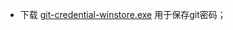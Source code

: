 + 下载 [git-credential-winstore.exe](http://gitcredentialstore.codeplex.com/releases/view/106064)
    用于保存git密码；

 